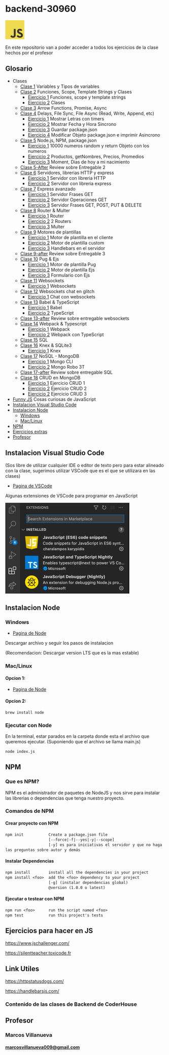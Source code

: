 # backend-30960
<img src="./utils/img/js.png" alt="JS" width="60"/>

En este repositorio van a poder acceder a todos los ejercicios de la clase hechos por el profesor

## Glosario

* Clases
  * [Clase 1](./clase-1) Variables y Tipos de variables
  * [Clase 2](./clase-2) Funciones, Scope, Template Strings y Clases
      * [Ejercicio 1](./clase-2/4-ejercicio1) Funciones, scope y template strings
      * [Ejercicio 2](./clase-2/6-ejercicio-2) Clases
  * [Clase 3](./clase-3) Arrow Functions, Promise, Async
  * [Clase 4](./clase-4) Delays, File Sync, File Async (Read, Write, Append, etc)
      * [Ejercicio 1](./clase-4/2-ejercicio-1/) Mostrar Letras con timers
      * [Ejercicio 2](./clase-4/4-ejercicio-2/) Mostrar Fecha y Hora Sincrono
      * [Ejercicio 3](./clase-4/6-ejercicio-3/) Guardar package.json
      * [Ejercicio 4](./clase-4/7-ejercicio-4/) Modificar Objeto package.json e imprimir Asincrono
  * [Clase 5](./clase-5) Node.js, NPM, package.json
      * [Ejercicio 1](./clase-5/2-ejercicio-1/) 10000 numeros random y return Objeto con los numeros
      * [Ejercicio 2](./clase-5/3-ejercicio-2/) Productos, getNombres, Precios, Promedios
      * [Ejercicio 3](./clase-5/5-ejercicio-3/) Moment, Dias de hoy a mi nacimiento
  * [Clase 5-After](./clase-5-afterclass) Review sobre Entregable 2
  * [Clase 6](./clase-6) Servidores, librerias HTTP y express
      * [Ejercicio 1](./clase-6/2-ejercicio-1/) Servidor con libreria HTTP
      * [Ejercicio 2](./clase-6/4-ejercicio-2/) Servidor con libreria express
  * [Clase 7](./clase-7) Express avanzado
      * [Ejercicio 1](./clase-7/2-ejercicio-1/) Servidor Frases GET
      * [Ejercicio 2](./clase-7/3-ejercicio-2/) Servidor Operaciones GET
      * [Ejercicio 3](./clase-7/4-ejercicio-3/) Servidor Frases GET, POST, PUT & DELETE
  * [Clase 8](./clase-8) Router & Multer
      * [Ejercicio 1](./clase-8/2-ejercicio-1/) Router
      * [Ejercicio 2](./clase-8/3-ejercicio-2/) 2 Routers
      * [Ejercicio 3](./clase-8/5-ejercicio-3/) Multer
  * [Clase 9](./clase-9) Motores de plantillas
      * [Ejercicio 1](./clase-9/1-ejercicio-1/) Motor de plantilla en el cliente
      * [Ejercicio 2](./clase-9/2-ejercicio-2/) Motor de plantilla custom
      * [Ejercicio 3](./clase-9/3-ejercicio-3/) Handlebars en el servidor
  * [Clase 9-after](./clase-9-afterclass) Review sobre Entregable 3
  * [Clase 10](./clase-10) Pug & Ejs
      * [Ejercicio 1](./clase-10/2-ejercicio-1/) Motor de plantilla Pug
      * [Ejercicio 2](./clase-10/4-ejercicio-3/) Motor de plantilla Ejs 
      * [Ejercicio 3](./clase-10/5-ejercicio-3/) Formulario con Ejs
  * [Clase 11](./clase-11) Websockets
      * [Ejercicio 1](./clase-11/2-ejercicio-1/) Websockets
  * [Clase 12](./clase-12) Websockets chat en glitch
      * [Ejercicio 1](./clase-12/2-ejercicio-1/) Chat con websockets
  * [Clase 13](./clase-13) Babel & TypeScript
      * [Ejercicio 1](./clase-13/2-ejercicio-1/) Babel
      * [Ejercicio 2](./clase-13/4-ejercicio-2/) TypeScript
  * [Clase 13-after](./clase-13-afterclass/) Review sobre entregable websockets
  * [Clase 14](./clase-14) Webpack & Typescript
      * [Ejercicio 1](./clase-14/2-ejercicio-1/) Webpack
      * [Ejercicio 2](./clase-14/4-ejercicio-2/) Webpack con TypeScript
  * [Clase 15](./clase-15) SQL
  * [Clase 16](./clase-16) Knex & SQLite3
      * [Ejercicio 1](./clase-16/2-ejercicio-1/) Knex
  * [Clase 17](./clase-17) NoSQL - MongoDB
      * [Ejercicio 1](./clase-17/1/) Mongo CLI
      * [Ejercicio 2](./clase-17/2/) Mongo Robo 3T
  * [Clase 17-after](./clase-17-afterclass) Review sobre entregable SQL
  * [Clase 18](./clase-18) CRUD en MongoDB
      * [Ejercicio 1](./clase-18/1-ejercicio-1) Ejercicio CRUD 1
      * [Ejercicio 2](./clase-18/2-ejercicio-2) Ejercicio CRUD 2
      * [Ejercicio 2](./clase-18/3-ejercicio-3) Ejercicio CRUD 3
* [Funny JS](./funny-JS) Cosas curiosas de JavaScript
* [Instalacion Visual Studio Code](#instalacion-visual-studio-code)
* [Instalacion Node](#instalacion-node)
  * [Windows](#windows) 
  * [Mac/Linux](#maclinux)
* [NPM](#instalacion-visual-studio-code)
* [Ejercicios extras](#ejercicios-para-hacer-en-js)
* [Profesor](#profesor)

## Instalacion Visual Studio Code
(Sos libre de utilizar cualquier IDE o editor de 
texto pero para estar alineado con la clase, 
sugerimos utilizar VSCode que es el que se utilizara 
en las clases)

* [Pagina de VSCode](https://code.visualstudio.com/download)

Algunas extensiones de VSCode para programar en JavaScript

![extensions](./utils/img/extensions.png)

## Instalacion Node

### Windows

* [Pagina de Node](https://nodejs.org/es/download/)

Descargar archivo y seguir los pasos de instalacion

(Recomendacion: Descargar version LTS que es la mas estable)

### Mac/Linux

#### Opcion 1:

* [Pagina de Node](https://nodejs.org/es/download/)
 #### Opcion 2:

```shell
brew install node
```

### Ejecutar con Node

En la terminal, estar parados en la carpeta donde esta el 
archivo que queremos ejecutar. (Suponiendo que el archivo
se llama main.js)

```shell
node index.js
```

## NPM

### Que es NPM?

NPM es el administrador de paquetes de NodeJS y nos sirve 
para instalar las librerias o dependencias que tenga
nuestro proyecto.

### Comandos de NPM

#### Crear proyecto con NPM

```
npm init           Create a package.json file
                   [--force|-f|--yes|-y|--scope]
                   [-y] es para iniciativas el servidor y que no haga las preguntas sobre autor y demás
```

#### Instalar Dependencias
```
npm install        install all the dependencies in your project
npm install <foo>  add the <foo> dependency to your project
                   [-g] (instalar dependencias global)
                   @version (1.0.0 o latest)
```

#### Ejecutar o testear con NPM
```
npm run <foo>      run the script named <foo>
npm test           run this project's tests
```

## Ejercicios para hacer en JS

https://www.jschallenger.com/

https://silentteacher.toxicode.fr

## Link Utiles

https://httpstatusdogs.com/

https://handlebarsjs.com/


### Contenido de las clases de Backend de CoderHouse

## Profesor
### Marcos Villanueva
#### marcosvillanueva009@gmail.com
